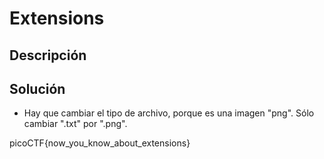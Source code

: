 # Extensions

## Descripción


## Solución
- Hay que cambiar el tipo de archivo, porque es una imagen "png". Sólo cambiar ".txt" por ".png".

picoCTF{now_you_know_about_extensions}
